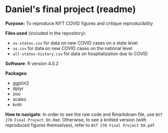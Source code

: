 # Daniel's final project (readme)

**Purpose:** To reproduce NYT COVID figures and critique reproducibility

**Files used** (included in the repository):
- `us-states.csv` for data on new COVID cases on a state level
- `us.csv` for data on new COVID cases on the national level
- `all-states-history.csv` for data on hosptialization due to COVID

**Software**: R version 4.0.2

**Packages**:
- ggplot2
- dplyr
- zoo
- scales
- knitr

**How to navigate**: In order to see the raw code and Rmarkdown file, use `BST 270 Final Project DX.Rmd`. Otherwise, to see a knitted version (with reproduced figures themselves), refer to `BST 270 Final Project DX.pdf`

